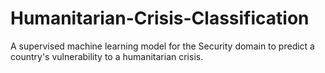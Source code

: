 # Humanitarian-Crisis-Classification
A supervised machine learning model  for the Security domain to predict a country's vulnerability to a humanitarian crisis.
